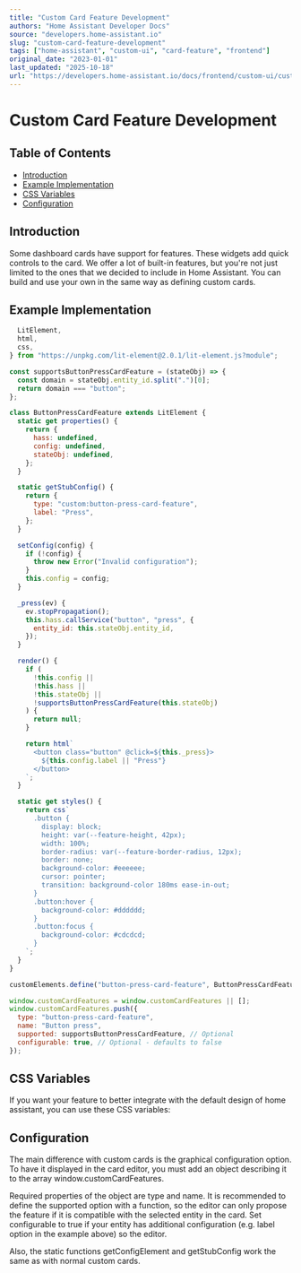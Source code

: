 ```yaml
---
title: "Custom Card Feature Development"
authors: "Home Assistant Developer Docs"
source: "developers.home-assistant.io"
slug: "custom-card-feature-development"
tags: ["home-assistant", "custom-ui", "card-feature", "frontend"]
original_date: "2023-01-01"
last_updated: "2025-10-18"
url: "https://developers.home-assistant.io/docs/frontend/custom-ui/custom-card-feature"
---
```


# Custom Card Feature Development

## Table of Contents

- [Introduction](#introduction)
- [Example Implementation](#example-implementation)
- [CSS Variables](#css-variables)
- [Configuration](#configuration)

## Introduction

Some dashboard cards have support for features. These widgets add quick controls to the card. We offer a lot of built-in features, but you're not just limited to the ones that we decided to include in Home Assistant. You can build and use your own in the same way as defining custom cards.

## Example Implementation

```javascript
  LitElement,
  html,
  css,
} from "https://unpkg.com/lit-element@2.0.1/lit-element.js?module";

const supportsButtonPressCardFeature = (stateObj) => {
  const domain = stateObj.entity_id.split(".")[0];
  return domain === "button";
};

class ButtonPressCardFeature extends LitElement {
  static get properties() {
    return {
      hass: undefined,
      config: undefined,
      stateObj: undefined,
    };
  }

  static getStubConfig() {
    return {
      type: "custom:button-press-card-feature",
      label: "Press",
    };
  }

  setConfig(config) {
    if (!config) {
      throw new Error("Invalid configuration");
    }
    this.config = config;
  }

  _press(ev) {
    ev.stopPropagation();
    this.hass.callService("button", "press", {
      entity_id: this.stateObj.entity_id,
    });
  }

  render() {
    if (
      !this.config ||
      !this.hass ||
      !this.stateObj ||
      !supportsButtonPressCardFeature(this.stateObj)
    ) {
      return null;
    }

    return html`
      <button class="button" @click=${this._press}>
        ${this.config.label || "Press"}
      </button>
    `;
  }

  static get styles() {
    return css`
      .button {
        display: block;
        height: var(--feature-height, 42px);
        width: 100%;
        border-radius: var(--feature-border-radius, 12px);
        border: none;
        background-color: #eeeeee;
        cursor: pointer;
        transition: background-color 180ms ease-in-out;
      }
      .button:hover {
        background-color: #dddddd;
      }
      .button:focus {
        background-color: #cdcdcd;
      }
    `;
  }
}

customElements.define("button-press-card-feature", ButtonPressCardFeature);

window.customCardFeatures = window.customCardFeatures || [];
window.customCardFeatures.push({
  type: "button-press-card-feature",
  name: "Button press",
  supported: supportsButtonPressCardFeature, // Optional
  configurable: true, // Optional - defaults to false
});
```

## CSS Variables

If you want your feature to better integrate with the default design of home assistant, you can use these CSS variables:

## Configuration

The main difference with custom cards is the graphical configuration option. To have it displayed in the card editor, you must add an object describing it to the array window.customCardFeatures.

Required properties of the object are type and name. It is recommended to define the supported option with a function, so the editor can only propose the feature if it is compatible with the selected entity in the card. Set configurable to true if your entity has additional configuration (e.g. label option in the example above) so the editor.

Also, the static functions getConfigElement and getStubConfig work the same as with normal custom cards.
